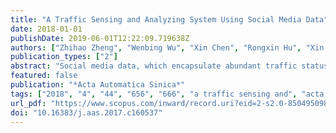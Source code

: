 ```yaml
---
title: "A Traffic Sensing and Analyzing System Using Social Media Data"
date: 2018-01-01
publishDate: 2019-06-01T12:22:09.719638Z
authors: ["Zhihao Zheng", "Wenbing Wu", "Xin Chen", "Rongxin Hu", "Xin Liu", "Pu Wang"]
publication_types: ["2"]
abstract: "Social media data, which encapsulate abundant traffic status information, have gradually become an important data source for sensing traffic status. The information recorded by human language contains a large amount of causality analysis and multi-angle descriptions of the traffic condition, acting as a powerful supplement to traditional traffic information collecting methods. Employing Sina Weibo as a main data source, we apply SVM algorithm, CRF algorithm and event extracting model for classification, named entity recognition and events extraction of microblogs. We develop a traffic sensing and visualizing system, which can collect public opinion, situations, scales and even origins of traffic incidents for transportation agency. Furthermore, this system can provide traffic information for the transportation department in the area which lack traffic detectors."
featured: false
publication: "*Acta Automatica Sinica*"
tags: ["2018", "4", "44", "656", "666", "a traffic sensing and", "acta automatica sinica", "analyzing", "chen xin", "citation zheng zhi-hao", "data", "data visualization", "hu rong-xin", "liu xin", "machine learning", "named entity recognition", "social transportation", "system using social media", "text classification", "wang pu", "wu wen-bing"]
url_pdf: "https://www.scopus.com/inward/record.uri?eid=2-s2.0-85049509828&doi=10.16383%2Fj.aas.2017.c160537&partnerID=40&md5=1e6417e5d1761d23af4ce7f438ee98a8"
doi: "10.16383/j.aas.2017.c160537"
---
```


